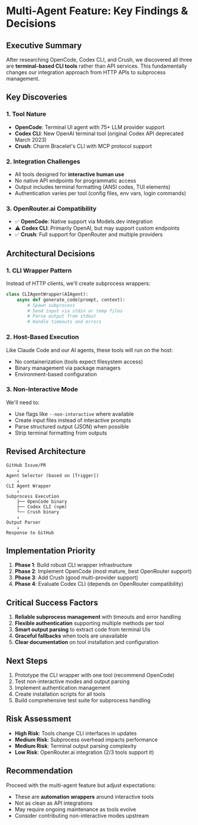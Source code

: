 # Multi-Agent Feature: Key Findings & Decisions

## Executive Summary

After researching OpenCode, Codex CLI, and Crush, we discovered all three are **terminal-based CLI tools** rather than API services. This fundamentally changes our integration approach from HTTP APIs to subprocess management.

## Key Discoveries

### 1. Tool Nature
- **OpenCode**: Terminal UI agent with 75+ LLM provider support
- **Codex CLI**: New OpenAI terminal tool (original Codex API deprecated March 2023)
- **Crush**: Charm Bracelet's CLI with MCP protocol support

### 2. Integration Challenges
- All tools designed for **interactive human use**
- No native API endpoints for programmatic access
- Output includes terminal formatting (ANSI codes, TUI elements)
- Authentication varies per tool (config files, env vars, login commands)

### 3. OpenRouter.ai Compatibility
- ✅ **OpenCode**: Native support via Models.dev integration
- ⚠️ **Codex CLI**: Primarily OpenAI, but may support custom endpoints
- ✅ **Crush**: Full support for OpenRouter and multiple providers

## Architectural Decisions

### 1. CLI Wrapper Pattern
Instead of HTTP clients, we'll create subprocess wrappers:
```python
class CLIAgentWrapper(AIAgent):
    async def generate_code(prompt, context):
        # Spawn subprocess
        # Send input via stdin or temp files
        # Parse output from stdout
        # Handle timeouts and errors
```

### 2. Host-Based Execution
Like Claude Code and our AI agents, these tools will run on the host:
- No containerization (tools expect filesystem access)
- Binary management via package managers
- Environment-based configuration

### 3. Non-Interactive Mode
We'll need to:
- Use flags like `--non-interactive` where available
- Create input files instead of interactive prompts
- Parse structured output (JSON) when possible
- Strip terminal formatting from outputs

## Revised Architecture

```
GitHub Issue/PR
    ↓
Agent Selector (based on [Trigger])
    ↓
CLI Agent Wrapper
    ↓
Subprocess Execution
    ├── OpenCode binary
    ├── Codex CLI (npm)
    └── Crush binary
    ↓
Output Parser
    ↓
Response to GitHub
```

## Implementation Priority

1. **Phase 1**: Build robust CLI wrapper infrastructure
2. **Phase 2**: Implement OpenCode (most mature, best OpenRouter support)
3. **Phase 3**: Add Crush (good multi-provider support)
4. **Phase 4**: Evaluate Codex CLI (depends on OpenRouter compatibility)

## Critical Success Factors

1. **Reliable subprocess management** with timeouts and error handling
2. **Flexible authentication** supporting multiple methods per tool
3. **Smart output parsing** to extract code from terminal UIs
4. **Graceful fallbacks** when tools are unavailable
5. **Clear documentation** on tool installation and configuration

## Next Steps

1. Prototype the CLI wrapper with one tool (recommend OpenCode)
2. Test non-interactive modes and output parsing
3. Implement authentication management
4. Create installation scripts for all tools
5. Build comprehensive test suite for subprocess handling

## Risk Assessment

- **High Risk**: Tools change CLI interfaces in updates
- **Medium Risk**: Subprocess overhead impacts performance
- **Medium Risk**: Terminal output parsing complexity
- **Low Risk**: OpenRouter.ai integration (2/3 tools support it)

## Recommendation

Proceed with the multi-agent feature but adjust expectations:
- These are **automation wrappers** around interactive tools
- Not as clean as API integrations
- May require ongoing maintenance as tools evolve
- Consider contributing non-interactive modes upstream
